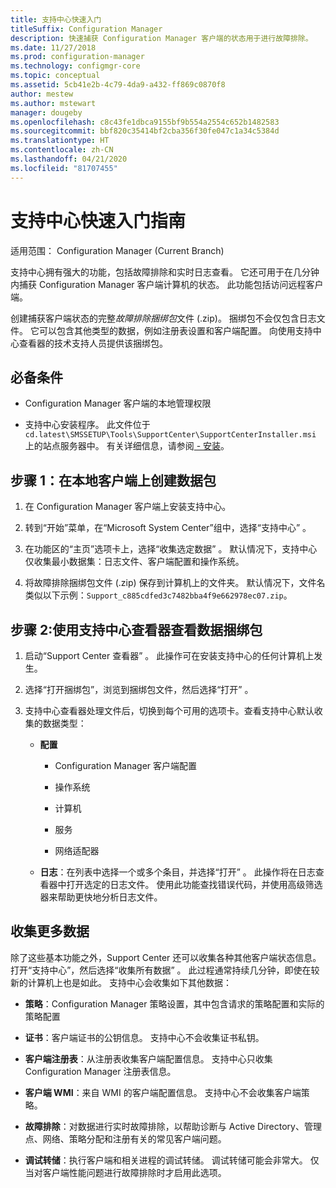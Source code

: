 ```yaml
---
title: 支持中心快速入门
titleSuffix: Configuration Manager
description: 快速捕获 Configuration Manager 客户端的状态用于进行故障排除。
ms.date: 11/27/2018
ms.prod: configuration-manager
ms.technology: configmgr-core
ms.topic: conceptual
ms.assetid: 5cb41e2b-4c79-4da9-a432-ff869c0870f8
author: mestew
ms.author: mstewart
manager: dougeby
ms.openlocfilehash: c8c43fe1dbca9155bf9b554a2554c652b1482583
ms.sourcegitcommit: bbf820c35414bf2cba356f30fe047c1a34c5384d
ms.translationtype: HT
ms.contentlocale: zh-CN
ms.lasthandoff: 04/21/2020
ms.locfileid: "81707455"
---
```

# <a name="support-center-quickstart-guide"></a>支持中心快速入门指南

适用范围：  Configuration Manager (Current Branch)

支持中心拥有强大的功能，包括故障排除和实时日志查看。 它还可用于在几分钟内捕获 Configuration Manager 客户端计算机的状态。 此功能包括访问远程客户端。

创建捕获客户端状态的完整*故障排除捆绑包*文件 (.zip)。 捆绑包不会仅包含日志文件。 它可以包含其他类型的数据，例如注册表设置和客户端配置。 向使用支持中心查看器的技术支持人员提供该捆绑包。



## <a name="prerequisites"></a>必备条件

- Configuration Manager 客户端的本地管理权限  

- 支持中心安装程序。 此文件位于 `cd.latest\SMSSETUP\Tools\SupportCenter\SupportCenterInstaller.msi` 上的站点服务器中。 有关详细信息，请参阅[ - 安装](support-center.md#install)。  



## <a name="step-1-create-a-data-bundle-on-a-local-client"></a>步骤 1：在本地客户端上创建数据包

1.  在 Configuration Manager 客户端上安装支持中心。  

2.  转到“开始”菜单，在“Microsoft System Center”组中，选择“支持中心”    。  

3.  在功能区的“主页”选项卡上，选择“收集选定数据”  。 默认情况下，支持中心仅收集最小数据集：日志文件、客户端配置和操作系统。  

4.  将故障排除捆绑包文件 (.zip) 保存到计算机上的文件夹。 默认情况下，文件名类似以下示例：`Support_c885cdfed3c7482bba4f9e662978ec07.zip`。  



## <a name="step-2-view-the-data-bundle-using-support-center-viewer"></a>步骤 2:使用支持中心查看器查看数据捆绑包

1.  启动“Support Center 查看器”  。 此操作可在安装支持中心的任何计算机上发生。  

2.  选择“打开捆绑包”，浏览到捆绑包文件，然后选择“打开”   。  

3.  支持中心查看器处理文件后，切换到每个可用的选项卡。查看支持中心默认收集的数据类型：  

    - **配置**  

        - Configuration Manager 客户端配置  

        - 操作系统  

        - 计算机  

        - 服务  

        - 网络适配器  

    - **日志**：在列表中选择一个或多个条目，并选择“打开”  。 此操作将在日志查看器中打开选定的日志文件。 使用此功能查找错误代码，并使用高级筛选器来帮助更快地分析日志文件。  



## <a name="collect-more-data"></a>收集更多数据

除了这些基本功能之外，Support Center 还可以收集各种其他客户端状态信息。 打开“支持中心”，然后选择“收集所有数据”   。 此过程通常持续几分钟，即使在较新的计算机上也是如此。 支持中心会收集如下其他数据：

- **策略**：Configuration Manager 策略设置，其中包含请求的策略配置和实际的策略配置  

- **证书**：客户端证书的公钥信息。 支持中心不会收集证书私钥。  

- **客户端注册表**：从注册表收集客户端配置信息。 支持中心只收集 Configuration Manager 注册表信息。  

- **客户端 WMI**：来自 WMI 的客户端配置信息。 支持中心不会收集客户端策略。  

- **故障排除**：对数据进行实时故障排除，以帮助诊断与 Active Directory、管理点、网络、策略分配和注册有关的常见客户端问题。  

- **调试转储**：执行客户端和相关进程的调试转储。 调试转储可能会非常大。 仅当对客户端性能问题进行故障排除时才启用此选项。  

